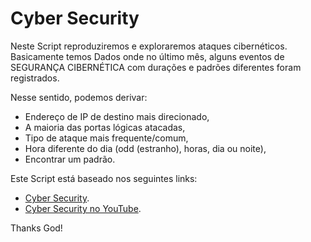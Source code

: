 # Cyber Security

Neste Script reproduziremos e exploraremos ataques cibernéticos. Basicamente temos Dados onde no último mês, alguns eventos de SEGURANÇA CIBERNÉTICA com durações e padrões diferentes foram registrados.


Nesse sentido, podemos derivar:

* Endereço de IP de destino mais direcionado,
* A maioria das portas lógicas atacadas,
* Tipo de ataque mais frequente/comum,
* Hora diferente do dia (odd (estranho), horas, dia ou noite),
* Encontrar um padrão.

Este Script está baseado nos seguintes links:

* [Cyber Security](https://www.kaggle.com/iamranjann/exploring-attacks-cybersec/notebook).
* [Cyber Security no YouTube](https://www.youtube.com/watch?v=7q8XQSUeUPc&list=PLlUZLZydkS79ctBEkAqeNj5k0RNvAvvD7&index=1).


Thanks God!
